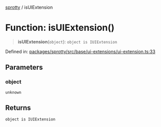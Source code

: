 
[sprotty](../globals) / isUIExtension

# Function: isUIExtension()

> **isUIExtension**(`object`): `object is IUIExtension`

Defined in: [packages/sprotty/src/base/ui-extensions/ui-extension.ts:33](https://github.com/eclipse-sprotty/sprotty/blob/f9b2433481cc27a1ac0c92d525a92039ae7f6c76/packages/sprotty/src/base/ui-extensions/ui-extension.ts#L33)

## Parameters

### object

`unknown`

## Returns

`object is IUIExtension`
